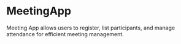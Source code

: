 # MeetingApp
Meeting App allows users to register, list participants, and manage attendance for efficient meeting management.
